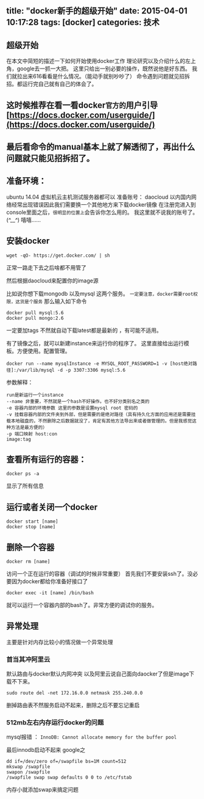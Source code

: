 title: "docker新手的超级开始"
date: 2015-04-01 10:17:28
tags: [docker]
categories: 技术
---
## 超级开始
在本文中简短的描述一下如何开始使用docker工作
理论研究以及介绍什么的左上角，google去一抓一大把。
这里只给出一别必要的操作，既然说他是好东西。
我们就拉出来616看看是什么情况。（能动手就别吵吵了）
命令遇到问题就见招拆招。都运行完自己就有自己的体会了。

## 这时候推荐在看一看docker`官方的`用户引导[https://docs.docker.com/userguide/](https://docs.docker.com/userguide/)

## 最后看命令的manual基本上就了解透彻了，再出什么问题就只能见招拆招了。

## 准备环境：
ubuntu 14.04 虚拟机云主机测试服务器都可以
准备账号： daocloud
以内国内网络经常出现错误因此我们需要换一个其他地方来下载docker镜像
在注册完进入到console里面之后，`很明显的位置上`会告诉你怎么用的。
我这里就不说我的账号了。(*^__^*) 嘻嘻……

## 安装docker

```
wget -qO- https://get.docker.com/ | sh
```

正常一路走下去之后啥都不用管了

然后根据daocloud来配置你的image源

比如说你想下载mongodb 以及mysql 这两个服务。
`一定要注意，docker需要root权限，这货是个服务`
那么输入如下命令
```
docker pull mysql:5.6
docker pull mongo:2.6
```
一定要加tags 不然就自动下载latest都是最新的 ，有可能不适用。

有了镜像之后，就可以新建instance来运行你的程序了。
这里直接给出运行模板。方便使用。配置管理。

```
docker run --name mysqlInstance -e MYSQL_ROOT_PASSWORD=1 -v [host绝对路径]:/var/lib/mysql -d -p 3307:3306 mysql:5.6
```

参数解释：
```
run是新运行一个instance
--name 非重要，不然就是一个hash不好操作。也不好分类别名之类的
-e 容器内部的环境参数 这里的参数是设置mysql root 密码的
-v 挂载容器内部的文件夹到外部，但是需要的是绝对路径（具有持久化方面的应用还是需要挂载本地磁盘的，不然删除之后数据就没了，肯定有其他方法导出来或者做管理的。但是我感觉这种方法是最方便的）
-p 端口映射 host:con
image:tag
```

## 查看所有运行的容器：
```
docker ps -a
```
显示了所有信息

## 运行或者关闭一个docker
```
docker start [name]
docker stop [name]
```
## 删除一个容器
```
docker rm [name]
```

访问一个正在运行的容器（调试的时候非常重要）
首先我们不要安装ssh了。没必要因为docker都给你准备好接口了
```
docker exec -it [name] /bin/bash
```
就可以运行一个容器内部的bash了。非常方便的调试你的服务。

## 异常处理
主要是针对内存比较小的情况做一个异常处理

### 首当其冲阿里云
默认路由与docker默认内网冲突
以及阿里云说自己面向daocker了但是image下载不下来。

```
sudo route del -net 172.16.0.0 netmask 255.240.0.0
```

删掉路由表不然服务启动不起来，删除之后不要忘记重启

### 512mb左右内存运行docker的问题

mysql报错 ： `InnoDB: Cannot allocate memory for the buffer pool`

最后innodb启动不起来
google之
```shell
dd if=/dev/zero of=/swapfile bs=1M count=512
mkswap /swapfile
swapon /swapfile
/swapfile swap swap defaults 0 0 to /etc/fstab
```
内存小就添加swap来搞定问题
